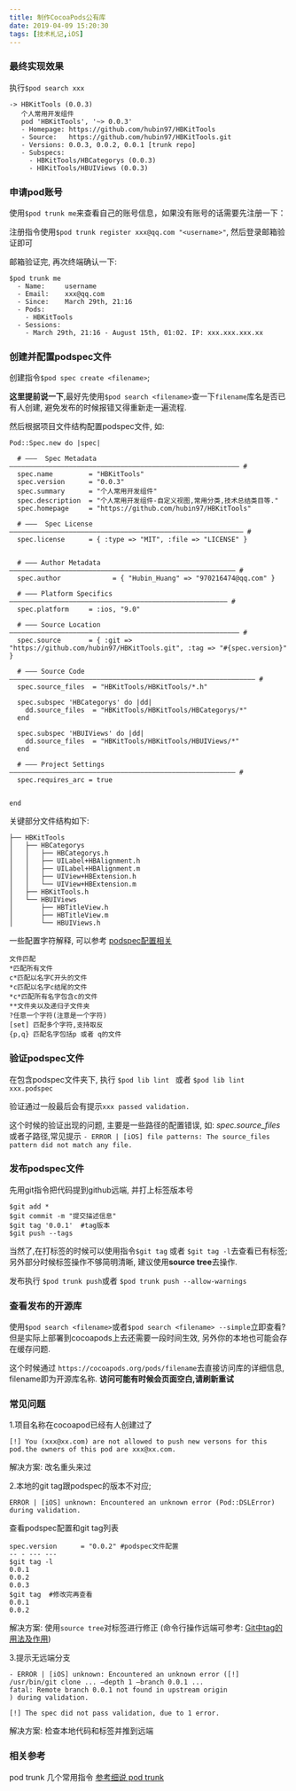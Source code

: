 ```yaml
---
title: 制作CocoaPods公有库
date: 2019-04-09 15:20:30
tags: [技术札记,iOS]
---
```

### 最终实现效果
执行`$pod search xxx`

```
-> HBKitTools (0.0.3)
   个人常用开发组件
   pod 'HBKitTools', '~> 0.0.3'
   - Homepage: https://github.com/hubin97/HBKitTools
   - Source:   https://github.com/hubin97/HBKitTools.git
   - Versions: 0.0.3, 0.0.2, 0.0.1 [trunk repo]
   - Subspecs:
     - HBKitTools/HBCategorys (0.0.3)
     - HBKitTools/HBUIViews (0.0.3)
```
<!--more-->

### 申请pod账号
使用`$pod trunk me`来查看自己的账号信息，如果没有账号的话需要先注册一下：

注册指令使用`$pod trunk register xxx@qq.com "<username>"`, 然后登录邮箱验证即可

邮箱验证完, 再次终端确认一下:

```
$pod trunk me
  - Name:     username
  - Email:    xxx@qq.com
  - Since:    March 29th, 21:16
  - Pods:
    - HBKitTools
  - Sessions:
    - March 29th, 21:16 - August 15th, 01:02. IP: xxx.xxx.xxx.xx
```

### 创建并配置podspec文件
创建指令`$pod spec create <filename>`; 

**这里提前说一下**,最好先使用`$pod search <filename>`查一下`filename`库名是否已有人创建, 避免发布的时候报错又得重新走一遍流程.

然后根据项目文件结构配置podspec文件, 如:

```
Pod::Spec.new do |spec|
  
  # ―――  Spec Metadata  ―――――――――――――――――――――――――――――――――――――――――――――――――――――――――― #
  spec.name         = "HBKitTools"
  spec.version      = "0.0.3"
  spec.summary      = "个人常用开发组件"
  spec.description  = "个人常用开发组件-自定义视图,常用分类,技术总结类目等."
  spec.homepage     = "https://github.com/hubin97/HBKitTools"

  # ―――  Spec License  ――――――――――――――――――――――――――――――――――――――――――――――――――――――――――― #
  spec.license      = { :type => "MIT", :file => "LICENSE" }


  # ――― Author Metadata  ――――――――――――――――――――――――――――――――――――――――――――――――――――――――― #
  spec.author             = { "Hubin_Huang" => "970216474@qq.com" }

  # ――― Platform Specifics ――――――――――――――――――――――――――――――――――――――――――――――――――――――― #
  spec.platform     = :ios, "9.0"

  # ――― Source Location ―――――――――――――――――――――――――――――――――――――――――――――――――――――――――― #
  spec.source       = { :git => "https://github.com/hubin97/HBKitTools.git", :tag => "#{spec.version}" }

  # ――― Source Code ―――――――――――――――――――――――――――――――――――――――――――――――――――――――――――――― #
  spec.source_files  = "HBKitTools/HBKitTools/*.h"
  
  spec.subspec 'HBCategorys' do |dd|
    dd.source_files  = "HBKitTools/HBKitTools/HBCategorys/*"
  end
  
  spec.subspec 'HBUIViews' do |dd|
    dd.source_files  = "HBKitTools/HBKitTools/HBUIViews/*"
  end
  
  # ――― Project Settings ――――――――――――――――――――――――――――――――――――――――――――――――――――――――― #
  spec.requires_arc = true
  

end
```

关键部分文件结构如下:

```
├── HBKitTools
│   ├── HBCategorys
│   │   ├── HBCategorys.h
│   │   ├── UILabel+HBAlignment.h
│   │   ├── UILabel+HBAlignment.m
│   │   ├── UIView+HBExtension.h
│   │   └── UIView+HBExtension.m
│   ├── HBKitTools.h
│   └── HBUIViews
│       ├── HBTitleView.h
│       ├── HBTitleView.m
│       └── HBUIViews.h
```

一些配置字符解释, 可以参考 [podspec配置相关](https://www.jianshu.com/p/dd8eeaa3519f)

```
文件匹配
*匹配所有文件
c*匹配以名字C开头的文件
*c匹配以名字c结尾的文件
*c*匹配所有名字包含c的文件
**文件夹以及递归子文件夹
?任意一个字符(注意是一个字符)
[set] 匹配多个字符,支持取反
{p,q} 匹配名字包括p 或者 q的文件
```

### 验证podspec文件
在包含podspec文件夹下, 执行 `$pod lib lint ` 或者 `$pod lib lint xxx.podspec`

验证通过一般最后会有提示`xxx passed validation.`

这个时候的验证出现的问题, 主要是一些路径的配置错误, 如: *spec.source_files* 或者子路径,常见提示
`- ERROR | [iOS] file patterns: The source_files pattern did not match any file.`

### 发布podspec文件
先用git指令把代码提到github远端, 并打上标签版本号

```
$git add *
$git commit -m "提交描述信息"
$git tag '0.0.1'  #tag版本
$git push --tags
```
当然了,在打标签的时候可以使用指令`$git tag` 或者 `$git tag -l`去查看已有标签; 另外部分时候标签操作不够简明清晰, 建议使用**source tree**去操作.

发布执行 `$pod trunk push`或者 `$pod trunk push --allow-warnings`


### 查看发布的开源库
使用`$pod search <filename>`或者`$pod search <filename> --simple`立即查看? 但是实际上部署到cocoapods上去还需要一段时间生效, 另外你的本地也可能会存在缓存问题. 

这个时候通过 `https://cocoapods.org/pods/filename`去直接访问库的详细信息, filename即为开源库名称. **访问可能有时候会页面空白,请刷新重试**

<!--![](https://tva1.sinaimg.cn/large/00831rSTgy1gdnmyz5vaej30go08ct8s.jpg)
-->
### 常见问题

1.项目名称在cocoapod已经有人创建过了
```
[!] You (xxx@xx.com) are not allowed to push new versons for this pod.the owners of this pod are xxx@xx.com.
```
解决方案: 改名重头来过

2.本地的git tag跟podspec的版本不对应;
```
ERROR | [iOS] unknown: Encountered an unknown error (Pod::DSLError) during validation.
```

查看podspec配置和git tag列表

```
spec.version      = "0.0.2" #podspec文件配置
-- - --- --- 
$git tag -l
0.0.1
0.0.2
0.0.3
$git tag  #修改完再查看
0.0.1
0.0.2
```
解决方案: 使用`source tree`对标签进行修正 (命令行操作远端可参考: [Git中tag的用法及作用](https://www.cnblogs.com/fanheyan/articles/9753363.html))

3.提示无远端分支

```
- ERROR | [iOS] unknown: Encountered an unknown error ([!] /usr/bin/git clone ... —depth 1 —branch 0.0.1 ... 
fatal: Remote branch 0.0.1 not found in upstream origin
) during validation.

[!] The spec did not pass validation, due to 1 error.
```
解决方案: 检查本地代码和标签并推到远端

### 相关参考

pod trunk 几个常用指令 [参考细说 pod trunk](https://www.dazhuanlan.com/2020/02/02/5e36624336d55/)


